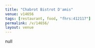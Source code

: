 ```yaml
---
title: "Chabrot Bistrot D'amis"
venue: v14656
tags: [restaurant, food, "fhrs:412117"]
permalink: /v/14656/
layout: venue
---
```

null